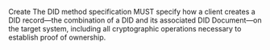 Create The DID method specification MUST specify how a client creates a DID record—the combination of a DID and its associated DID Document—on the target system, including all cryptographic operations necessary to establish proof of ownership.
